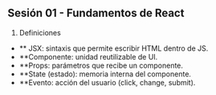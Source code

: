 ## Sesión 01 - Fundamentos de React
 
1. Definiciones

- ** JSX: sintaxis que permite escribir HTML dentro de JS.
- **Componente: unidad reutilizable de UI.
- **Props: parámetros que recibe un componente.
- **State (estado): memoria interna del componente.
- **Evento: acción del usuario (click, change, submit).
